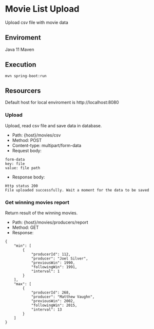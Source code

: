 # Movie List Upload

Upload csv file with movie data

## Enviroment

Java 11
Maven

## Execution
```
mvn spring-boot:run
```
## Resourcers
Default host for local enviroment is http://localhost:8080

### Upload
Upload, read csv file and save data in database.

 - Path: {host}/movies/csv
 - Method: POST
 - Content-type: multipart/form-data
 - Request body: 
 ```
 form-data
 key: file
 value: file path
 ```
 - Response body:
```
Http status 200
File uploaded successfully. Wait a moment for the data to be saved
```
### Get winning movies report
 Return result of the winning movies.
 
 - Path: {host}/movies/producers/report
 - Method: GET
- Response:
```
{
	"min": [
		{
			"producerId": 112,
			"producer": "Joel Silver",
			"previousWin": 1990,
			"followingWin": 1991,
			"interval": 1
		}
	],
	"max": [
		{
			"producerId": 268,
			"producer": "Matthew Vaughn",
			"previousWin": 2002,
			"followingWin": 2015,
			"interval": 13
		}
	]
}
```